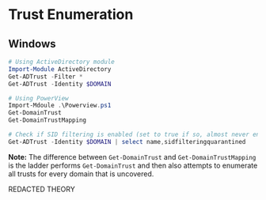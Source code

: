 # Trust Enumeration
## Windows

```powershell
# Using ActiveDirectory module
Import-Module ActiveDirectory
Get-ADTrust -Filter *
Get-ADTrust -Identity $DOMAIN

# Using PowerView
Import-Mdoule .\Powerview.ps1
Get-DomainTrust
Get-DomainTrustMapping

# Check if SID filtering is enabled (set to true if so, almost never enabled cross forests though)
Get-ADTrust -Identity $DOMAIN | select name,sidfilteringquarantined
```

**Note:** The difference between `Get-DomainTrust` and `Get-DomainTrustMapping` is the ladder performs `Get-DomainTrust` and then also attempts to enumerate all trusts for every domain that is uncovered.

REDACTED THEORY